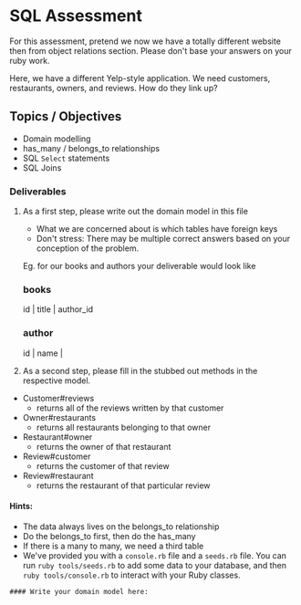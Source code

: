 # SQL Assessment

For this assessment, pretend we now we have a totally different website then from object relations section.
Please don't base your answers on your ruby work.

Here, we have a different Yelp-style application. We need customers, restaurants, owners, and reviews.  How do they link up?

## Topics / Objectives

+ Domain modelling
+ has_many / belongs_to relationships
+ SQL `Select` statements
+ SQL Joins

### Deliverables

1. As a first step, please write out the domain model in this file
   + What we are concerned about is which tables have foreign keys
   + Don't stress: There may be multiple correct answers based on your conception of the problem.

   Eg. for our books and authors your deliverable would look like

    ### books
    id | title | author_id

    ### author
    id | name |
2. As a second step, please fill in the stubbed out methods in the respective model.
  - Customer#reviews
    - returns all of the reviews written by that customer
  - Owner#restaurants
    - returns all restaurants belonging to that owner
  - Restaurant#owner
    - returns the owner of that restaurant
  - Review#customer
    - returns the customer of that review
  - Review#restaurant
    - returns the restaurant of that particular review


#### Hints:
  - The data always lives on the belongs_to relationship
  - Do the belongs_to first, then do the has_many
  - If there is a many to many, we need a third table
  - We've provided you with a `console.rb` file and a `seeds.rb` file. You can run `ruby tools/seeds.rb` to add some data to your database, and then `ruby tools/console.rb` to interact with your Ruby classes. 

```
#### Write your domain model here:
```
